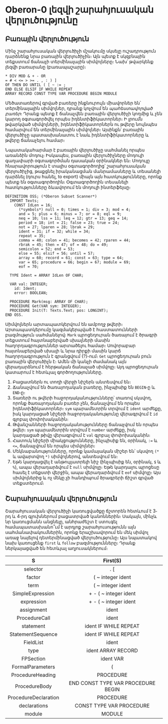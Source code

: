 
# Oberon-0 լեզվի շարահյուսական վերլուծությունը

## Բառային վերլուծություն

Մինչ շարահյուսական վերլուծիչի մշակումը սկսելը ուշադրություն դարձնենք նրա բառային վերլուծիչին։ Այն պետք է սկզբնային տեքստում ճանաչի տերմինալային սիմվոլները։ Նախ՝ թվարկենք լեզվի բառարանը (բառապաշարը)։

````
* DIV MOD & + - OR
= # < <= > >= . , : ) ]
OF THEN DO UNTIL ( [ ~ := ;
END ELSE ELSIF IF WHILE REPEAT
ARRAY RECORD CONST TYPE VAR PROCEDURE BEGIN MODULE
````

Մեծատառերով գրված բառերը ինքնուրույն միավորներ են՝ տերմինալային սիմվոլներ, դրանք կոչվում են _պահեստավորված բառեր_։ Դրանք պետք է ճանաչվեն բառային վերլուծիչի կողմից և չեն կարող օգտագործվել որպես իդենտիֆիկատորներ։ Ի լրումն թվարկված սիմվոլների, իդենտիֆիկատորներն ու թվերը նույնպես համարվում են տերմինալային սիմվոլներ։ Այսինքն՝ բառային վերլուծիչը պատասխանատու է նաև իդենտիֆիկատորները և թվերը ճանաչելու համար։

Նպատակահարմար է բառային վերլուծիչը սահմանել որպես առանձին մոդուլ։ Իսկապես, բառային վերլուծիչները մոդուլի գաղափարի օգտագործման դասական օրինակներ են։ Մոդուլը հնարավորություն է տալիս օգտագործողից՝ շարահյուսական վերլուծիչից, թաքցնել իրականացման մանրամասները և տեսանելի դարձնել (դուրս հանել, to export) միայն այն հատկությունները, որոնք պետք են օգտագործողին։ Օգտագործողին տեսանելի հատկությունները ձևավորում են մոդուլի ինտերֆեյսը։

````oberon
DEFINITION OSS; (*Oberon Subset Scanner*)
  IMPORT Texts;
    CONST IdLen = 16;
      (*symbols*) null = 0; times = 1; div = 3; mod = 4;
      and = 5; plus = 6; minus = 7; or = 8; eql = 9;
      neq = 10; lss = 11; leq = 12; gtr = 13; geq = 14;
      period = 18; int = 21; false = 23; true = 24;
      not = 27; lparen = 28; lbrak = 29;
      ident = 31; if = 32; while = 34;
      repeat = 35;
      comma = 40; colon = 41; becomes = 42; rparen = 44;
      rbrak = 45; then = 47; of = 48; do = 49;
      semicolon = 52; end = 53;
      else = 55; elsif = 56; until = 57;
      array = 60; record = 61; const = 63; type = 64;
      var = 65; procedure = 66; begin = 67; module = 69;
      eof = 70;

  TYPE Ident = ARRAY IdLen OF CHAR;

  VAR val: INTEGER;
    id: Ident;
    error: BOOLEAN;

  PROCEDURE Mark(msg: ARRAY OF CHAR);
  PROCEDURE Get(VAR sym: INTEGER);
  PROCEDURE Init(T: Texts.Text; pos: LONGINT);
END OSS.
````

Սիմվոլներն արտապատկերվում են ամբողջ թվերի։ Արտապատկերումը կազմակերպված է հաստատունների բազմություն սահմանելով։ `Mark` պրոցեդուրան ծառայում է ծրագրի տեքստում հայտնաբերված սխալների մասին հաղորդագրություններ արտածելու համար։ Սովորաբար հայտնաբերված սխալի և նրա դիրքի մասին կարճ հաղորդագրություն է գրանցվում {?}֊ում։ `Get` պրոցեդուրան բուն բառային վերլուծիչն է։ Ամեն մի կանչի ժամանակ այն վերադարձնում է հերթական ճանաչած սիմվոլը։ Այդ պրոցեդուրան կատարում է հետևյալ գործողությունները․

1. Բացատներն ու տողի վերջի նիշերն անտեսվում են։
2. Ճանաչվում են ծառայողական բառերը, ինչպիսիք են `BEGIN`֊ը և `END`֊ը։
3. Տառերի ու թվերի հաջորդականությունները՝ տառով սկսվող, որոնք ծառայողական բառեր չեն, ճանաչվում են որպես իդենտիֆիկատորներ։ `sym` պարամետրին տրվում է `ident` արժեքը, իսկ կարդացած նիշերի հաջորդականությունը վերագրվում է `id` գլոբալ փոփոխականին։
4. Թվանշանների հաջորդականությունները ճանաչվում են որպես թվեր։ `sym` պարամետրին տրվում է `number` արժեքը, իսկ կարդացած թիվը վերագրվում է `val` գլոբալ փոփոխականին։
5. Հատուկ նիշերի միակցությունները, ինչպիսիք են, օրինակ, `:=` և `<=`, ճանաչվում են որպես սիմվոլներ։
6. Մեկնաբանությունները, որոնք կամայական միշեր են՝ սկսվող `(*` և ավարտվող `*)` սիմվոլներով, անտեսվում են։
7. Եթե կարդացվել է անթույլատրելի նիշ (ինչպիսիք են, օրինակ, `$` և `%`), ապա վերադարձվում է `null` սիմվոլը։ Եթե կարդալու պրոցեսը հասել է տեքստի վերջին, ապա վերադարձվում է `eof` սիմվոլը։ Այս սիմվոլներից և ոչ մեկը չի հանդիպում ծրագրերի ճիշտ գրված տեքստերում։


## Շարահյուսական վերլուծություն

Շարահյուսական վերլուծիչի կառուցվածքը ճշտորեն հետևում է 3֊րդ և 4֊րդ գլուխներում բացատրված կանոններին։ Սակայն, մինչև նր կառուցմանն անցնելը, անհրաժեշտ է ստուգել համապատասխանո՞ւմ է արդյոք շարահյուսությունն այն սահմանափակումներին, որոնք երաշխավորում են մեկ սիմվոլ առաջ նայելով դետերմինացված վերլուծությունը։ Այս նպատակով նախ կառուցենք `first` և `follow` բազմությունները։ Դրանք ներկայացված են հետևյալ աղյուսակներում։

 __S__                   | __First(S)__
:-------------------:|:-----------:
selector             | . [
factor               | ( ~ integer ident
term                 | ( ~ integer ident
SimpleExpression     | + - ( ~ integer ident
expression           | + - ( ~ integer ident
assignment           | ident
ProcedureCall        | ident
statement            | ident IF WHILE REPEAT
StatementSequence    | ident IF WHILE REPEAT
FieldList            | ident
type                 | ident ARRAY RECORD
FPSection            | ident VAR
FormalParameters     | (
ProcedureHeading     | PROCEDURE
ProcedureBody        | END CONST TYPE VAR PROCEDURE BEGIN
ProcedureDeclaration | PROCEDURE
declarations         | CONST TYPE VAR PROCEDURE
module               | MODULE

